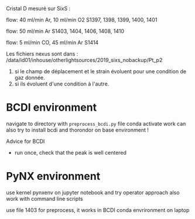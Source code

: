 Cristal D mesuré sur SixS :

flow: 40 ml/min Ar, 10 ml/min O2
S1397, 1398, 1399, 1400, 1401

flow: 50 ml/min Ar
S1403, 1404, 1406, 1408, 1410

flow: 5 ml/min CO, 45 ml/min Ar
S1414

Les fichiers nexus sont dans :
/data/id01/inhouse/otherlightsources/2019_sixs_nobackup/Pt_p2

1) si le champ de déplacement et le strain évoluent pour une condition de gaz donnée.
2) si ils évoluent d'une condition à l'autre.

# BCDI environment
navigate to directory with `preprocess_bcdi.py` file 
conda activate work 
can also try to install bcdi and thorondor on base environment !

Advice for BCDI
* run once, check that the peak is well centered

# PyNX environment 
use kernel pynxenv on jupyter notebook and try operator approach
also work with command line scripts


use file 1403 for preprocess, it works in BCDI conda envrironment on laptop